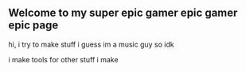 ## Welcome to my super epic gamer epic gamer epic page

hi, i try to make stuff i guess
im a music guy so idk

i make tools for other stuff i make
